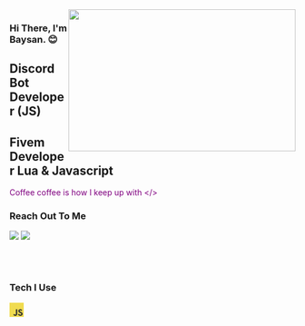 <img src="https://media3.giphy.com/media/10khKaHKOP2mZ2/giphy.gif?cid=ecf05e473cfdf6b20afb8760afd87fb4ce6ab1236dae638c&rid=giphy.gif&ct=g" aLign="right" width="400" height="250">

 ### Hi There, I'm Baysan. :blush:

 ## Discord Bot Developer (JS)
 ## Fivem Developer Lua & Javascript


 <font color="purple">Coffee coffee is how I keep up with </> </font>

 ### Reach Out To Me

[<img  width="22" src="https://simpleicons.org/icons/instagram.svg" />][instagram]
[<img  width="22" src="https://simpleicons.org/icons/discord.svg" />][discord]

<br />
<br />


### Tech I Use
<img src="https://raw.githubusercontent.com/github/explore/80688e429a7d4ef2fca1e82350fe8e3517d3494d/topics/javascript/javascript.png" width="25" height="25">

[instagram]: https://www.instagram.com/alux.js/?hl=tr
[discord]: https://discord.gg/KbJeUMHBBh
